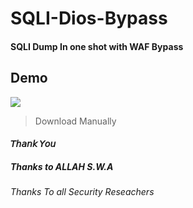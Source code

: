 # SQLI-Dios-Bypass
#### SQLI Dump In one shot with WAF Bypass

## Demo
<img src="https://raw.githubusercontent.com/StarFord-NG/SQLI-Dios-Bypass/main/Screenshot_20211218-104626.png"/>



> Download Manually

#### 𝘛𝘩𝘢𝘯𝘬 𝘠𝘰𝘶

##### Thanks to ALLAH S.W.A

###### Thanks To all Security Reseachers
